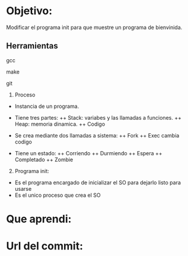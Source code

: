 # Objetivo:

Modificar el programa init para que muestre un programa de bienvinida.

## Herramientas
gcc

make

git

1) Proceso

+ Instancia de un programa.
+ Tiene tres partes:
  ++ Stack: variabes y las llamadas a funciones.
  ++ Heap: memoria dinamica.
  ++ Codigo
 
 + Se crea mediante dos llamadas a sistema:
  ++ Fork
  ++ Exec cambia codigo
  
 + Tiene un estado:
  ++ Corriendo
  ++ Durmiendo
  ++ Espera
  ++ Completado
  ++ Zombie
  
  2) Programa init:
  
  + Es el programa encargado de inicializar el SO para dejarlo listo para usarse
  + Es el unico proceso que crea el SO
  
  # Que aprendi:
  
  
  
  # Url del commit:



